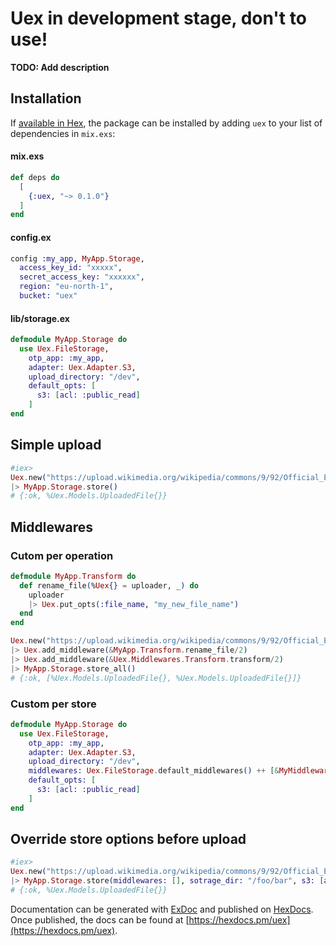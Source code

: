 # Uex in development stage, don't to use!

**TODO: Add description**

## Installation

If [available in Hex](https://hex.pm/docs/publish), the package can be installed
by adding `uex` to your list of dependencies in `mix.exs`:

#### mix.exs
```elixir
def deps do
  [
    {:uex, "~> 0.1.0"}
  ]
end
```

#### config.ex
```elixir
config :my_app, MyApp.Storage,
  access_key_id: "xxxxx",
  secret_access_key: "xxxxxx",
  region: "eu-north-1",
  bucket: "uex"
```

#### lib/storage.ex
```elixir
defmodule MyApp.Storage do
  use Uex.FileStorage,
    otp_app: :my_app,
    adapter: Uex.Adapter.S3,
    upload_directory: "/dev",
    default_opts: [
      s3: [acl: :public_read]
    ]
end
```

## Simple upload

```elixir
#iex>
Uex.new("https://upload.wikimedia.org/wikipedia/commons/9/92/Official_Elixir_logo.png")
|> MyApp.Storage.store()
# {:ok, %Uex.Models.UploadedFile{}}
```

## Middlewares

### Cutom per operation

```elixir
defmodule MyApp.Transform do
  def rename_file(%Uex{} = uploader, _) do
    uploader
    |> Uex.put_opts(:file_name, "my_new_file_name")
  end
end

Uex.new("https://upload.wikimedia.org/wikipedia/commons/9/92/Official_Elixir_logo.png")
|> Uex.add_middleware(&MyApp.Transform.rename_file/2)
|> Uex.add_middleware(&Uex.Middlewares.Transform.transform/2)
|> MyApp.Storage.store_all()
# {:ok, [%Uex.Models.UploadedFile{}, %Uex.Models.UploadedFile{}]}
```

### Custom per store

```elixir
defmodule MyApp.Storage do
  use Uex.FileStorage,
    otp_app: :my_app,
    adapter: Uex.Adapter.S3,
    upload_directory: "/dev",
    middlewares: Uex.FileStorage.default_middlewares() ++ [&MyMiddleware.call/2],
    default_opts: [
      s3: [acl: :public_read]
    ]
end
```

## Override store options before upload

```elixir
#iex>
Uex.new("https://upload.wikimedia.org/wikipedia/commons/9/92/Official_Elixir_logo.png")
|> MyApp.Storage.store(middlewares: [], sotrage_dir: "/foo/bar", s3: [acl: :private])
# {:ok, %Uex.Models.UploadedFile{}}
```

Documentation can be generated with [ExDoc](https://github.com/elixir-lang/ex_doc)
and published on [HexDocs](https://hexdocs.pm). Once published, the docs can
be found at [https://hexdocs.pm/uex](https://hexdocs.pm/uex).
